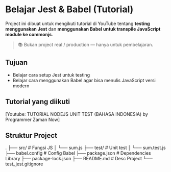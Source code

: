 # Belajar Jest & Babel (Tutorial)

Project ini dibuat untuk mengikuti tutorial di YouTube tentang **testing menggunakan Jest** dan **menggunakan Babel untuk transpile JavaScript module ke commonjs**.

> 📚 Bukan project real / production — hanya untuk pembelajaran.

## Tujuan

- Belajar cara setup Jest untuk testing
- Belajar cara menggunakan Babel agar bisa menulis JavaScript versi modern

## Tutorial yang diikuti

[Youtube: TUTORIAL NODEJS UNIT TEST (BAHASA INDONESIA) by Programmer Zaman Now]

## Struktur Project
.
├── src/            # Fungsi JS
│   └── sum.js
├── test/           # Unit test
│   └── sum.test.js
├── babel.config    # Config Babel
├── package.json    # Dependencies Library
├── package-lock.json
├── README.md       # Desc Project
└── test_jest.gitignore 
